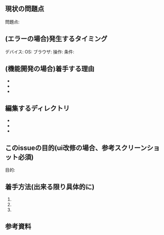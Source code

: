 ## 現状の問題点
問題点:

## (エラーの場合)発生するタイミング
デバイス:
OS:
ブラウザ:
操作:
条件:

## (機能開発の場合)着手する理由
-
-
-

## 編集するディレクトリ
-
-
-

## このissueの目的(ui改修の場合、参考スクリーンショット必須)
目的:

## 着手方法(出来る限り具体的に)
1.
2.
3.

## 参考資料
>
>
>
